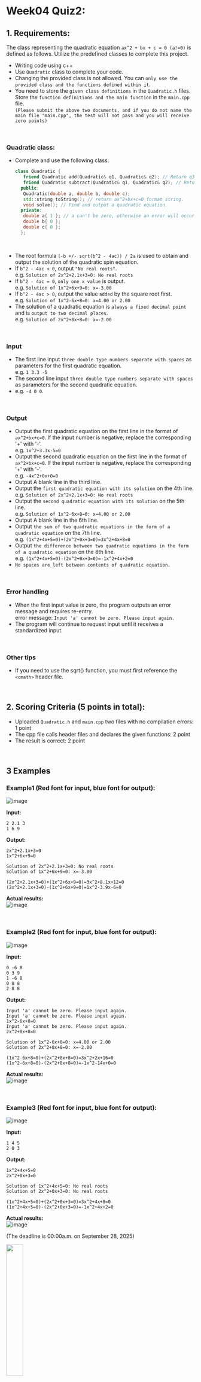 # Week04 Quiz2:

## 1. Requirements:

The class representing the quadratic equation `ax^2 + bx + c = 0 (a!=0)` is defined as follows. Utilize the predefined classes to complete this project.

- Writing code using c++
- Use `Quadratic` class to complete your code. 
- Changing the provided class is not allowed. You can `only use the provided class and the functions defined within it`.
- You need to store the `given class definitions` in the `Quadratic.h` files. Store the `function definitions and the main function` in the `main.cpp` file.   
  `(Please submit the above two documents, and if you do not name the main file "main.cpp", the test will not pass and you will receive zero points)`

<br/>
                  
### Quadratic class:
- Complete and use the following class:
  ```C++
  class Quadratic {
	 friend Quadratic add(Quadratic& q1, Quadratic& q2); // Return q3 after storing the quadratic equation q1+q2 result in the new Quadratic object q3.
	 friend Quadratic subtract(Quadratic& q1, Quadratic& q2); // Return q3 after storing the quadratic equation q1-q2 result in the new Quadratic object q3
	public:
	 Quadratic(double a, double b, double c); 
	 std::string toString(); // return ax^2+bx+c=0 format string.
	 void solve(); // Find and output a quadratic equation.
	private:
	 double a{ 1 }; // a can't be zero, otherwise an error will occur.
	 double b{ 0 };
	 double c{ 0 };
	};
  ```
<br/>

- The root formula `(-b +/- sqrt(b^2 - 4ac)) / 2a` is used to obtain and output the solution of the quadratic spin equation.
- If `b^2 - 4ac < 0`, output `"No real roots"`.  
  e.g. `Solution of 2x^2+2.1x+3=0: No real roots`
- If `b^2 - 4ac = 0`, `only one x value` is output.  
  e.g. `Solution of 1x^2+6x+9=0: x=-3.00`
- If `b^2 - 4ac > 0`, output the value `added` by the square root first.  
  e.g. `Solution of 1x^2-6x+8=0: x=4.00 or 2.00`
- The solution of a quadratic equation is `always a fixed decimal point` and is `output to two decimal places`.  
  e.g. `Solution of 2x^2+8x+8=0: x=-2.00`

<br/>

### Input
- The first line input `three double type numbers separate with spaces` as parameters for the first quadratic equation.   
  e.g. `1 3.3 -5`
- The second line input `three double type numbers separate with spaces` as parameters for the second quadratic equation.   
- e.g. `-4 0 0`. 

<br/>

### Output  

- Output the first quadratic equation on the first line in the format of `ax^2+bx+c=0`. If the input number is negative, replace the corresponding '+' with '-'.   
  e.g. `1x^2+3.3x-5=0`
- Output the second quadratic equation on the first line in the format of `ax^2+bx+c=0`. If the input number is negative, replace the corresponding '+' with '-'.   
  e.g. `-4x^2+0x+0=0`
- Output A blank line in the third line.   
- Output the `first quadratic equation with its solution` on the 4th line.   
  e.g. `Solution of 2x^2+2.1x+3=0: No real roots`
- Output the `second quadratic equation with its solution` on the 5th line.  
  e.g. `Solution of 1x^2-6x+8=0: x=4.00 or 2.00`
- Output A blank line in the 6th line.
- Output `the sum of two quadratic equations in the form of a quadratic equation` on the 7th line.  
  e.g. `(1x^2+4x+5=0)+(2x^2+0x+3=0)=3x^2+4x+8=0`
- Output `the difference between two quadratic equations in the form of a quadratic equation` on the 8th line.  
  e.g. `(1x^2+4x+5=0)-(2x^2+0x+3=0)=-1x^2+4x+2=0`
- `No spaces are left between contents of quadratic equation.`

<br/>

### Error handling

- When the first input value is zero, the program outputs an error message and requires re-entry.  
  error message: `Input 'a' cannot be zero. Please input again.`
- The program will continue to request input until it receives a standardized input.

<br/>

### Other tips
- If you need to use the sqrt() function, you must first reference the `<cmath>` header file.
  
<br/>

## 2. Scoring Criteria (5 points in total):

- Uploaded `Quadratic.h` and `main.cpp` two files with no compilation errors: 1 point
- The cpp file calls header files and declares the given functions: 2 point
- The result is correct: 2 point

<br/>

## 3 Examples
### Example1 (Red font for input, blue font for output):  
![image](https://github.com/chyh001228/images/blob/main/w4q2_e1.png)

**Input:**

```
2 2.1 3
1 6 9
```

**Output:**

```
2x^2+2.1x+3=0
1x^2+6x+9=0

Solution of 2x^2+2.1x+3=0: No real roots
Solution of 1x^2+6x+9=0: x=-3.00

(2x^2+2.1x+3=0)+(1x^2+6x+9=0)=3x^2+8.1x+12=0
(2x^2+2.1x+3=0)-(1x^2+6x+9=0)=1x^2-3.9x-6=0
```

**Actual results:**   
![image](https://github.com/chyh001228/images/blob/main/w4q2_c_e1.png)  

<br/>

### Example2 (Red font for input, blue font for output):  
![image](https://github.com/chyh001228/images/blob/main/w4q2_e2.png)

**Input:**

```
0 -6 8
0 3 9
1 -6 8
0 8 8
2 8 8
```

**Output:**

```
Input 'a' cannot be zero. Please input again.
Input 'a' cannot be zero. Please input again.
1x^2-6x+8=0
Input 'a' cannot be zero. Please input again.
2x^2+8x+8=0

Solution of 1x^2-6x+8=0: x=4.00 or 2.00
Solution of 2x^2+8x+8=0: x=-2.00

(1x^2-6x+8=0)+(2x^2+8x+8=0)=3x^2+2x+16=0
(1x^2-6x+8=0)-(2x^2+8x+8=0)=-1x^2-14x+0=0
```

**Actual results:**  
![image](https://github.com/chyh001228/images/blob/main/w4q2_c_e2.png)

<br/>

### Example3 (Red font for input, blue font for output):  
![image](https://github.com/chyh001228/images/blob/main/w4q2_e3.png)

**Input:**

```
1 4 5
2 0 3
```

**Output:**

```
1x^2+4x+5=0
2x^2+0x+3=0

Solution of 1x^2+4x+5=0: No real roots
Solution of 2x^2+0x+3=0: No real roots

(1x^2+4x+5=0)+(2x^2+0x+3=0)=3x^2+4x+8=0
(1x^2+4x+5=0)-(2x^2+0x+3=0)=-1x^2+4x+2=0
```

**Actual results:**  
![image](https://github.com/chyh001228/images/blob/main/w4q2_c_e3.png)

(The deadline is 00:00a.m. on September 28, 2025)

<img src="https://cdn.imweb.me/upload/S201906178853c3e170808/c5d876d707352.jpg" width=30% align=center />
